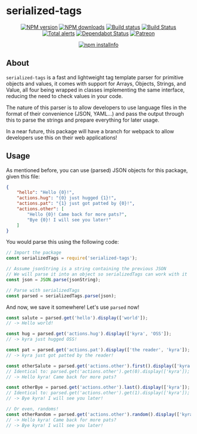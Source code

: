 # serialized-tags

<div align="center">
  <p>
    <a href="https://www.npmjs.com/kyranet/serialized-tags"><img src="https://img.shields.io/npm/v/serialized-tags.svg?maxAge=3600" alt="NPM version" /></a>
    <a href="https://www.npmjs.com/kyranet/serialized-tags"><img src="https://img.shields.io/npm/dt/serialized-tags.svg?maxAge=3600" alt="NPM downloads" /></a>
    <a href="https://travis-ci.org/kyranet/serialized-tags"><img src="https://travis-ci.org/kyranet/serialized-tags.svg" alt="Build status" /></a>
	<a href="https://travis-ci.org/kyranet/serialized-tags"><img src="https://travis-ci.org/kyranet/serialized-tags.svg?branch=master" alt="Build Status" /></a>
	<a href="https://lgtm.com/projects/g/kyranet/serialized-tags/alerts/"><img src="https://img.shields.io/lgtm/alerts/g/kyranet/serialized-tags.svg?logo=lgtm&logoWidth=18" alt="Total alerts" /></a>
	<a href="https://dependabot.com"><img src="https://api.dependabot.com/badges/status?host=github&repo=kyranet/serialized-tags" alt="Dependabot Status" /></a>
    <a href="https://www.patreon.com/kyranet"><img src="https://img.shields.io/badge/donate-patreon-F96854.svg" alt="Patreon" /></a>
  </p>
  <p>
    <a href="https://nodei.co/npm/serialized-tags/"><img src="https://nodei.co/npm/serialized-tags.png?downloads=true&stars=true" alt="npm installnfo" /></a>
  </p>
</div>

## About

`serialized-tags` is a fast and lightweight tag template parser for primitive objects and values, it comes with support for
Arrays, Objects, Strings, and Value, all four being wrapped in classes implementing the same interface, reducing the
need to check values in your code.

The nature of this parser is to allow developers to use language files in the format of their convenience (JSON, YAML...)
and pass the output through this to parse the strings and prepare everything for later usage.

In a near future, this package will have a branch for webpack to allow developers use this on their web applications!

## Usage

As mentioned before, you can use (parsed) JSON objects for this package, given this file:

```json
{
    "hello": "Hello {0}!",
	"actions.hug": "{0} just hugged {1}!",
	"actions.pat": "{1} just got patted by {0}!",
	"actions.other": [
		"Hello {0}! Came back for more pats?",
		"Bye {0}! I will see you later!"
	]
}
```

You would parse this using the following code:

```javascript
// Import the package
const serializedTags = require('serialized-tags');

// Assume jsonString is a string containing the previous JSON
// We will parse it into an object so serializedTags can work with it
const json = JSON.parse(jsonString);

// Parse with serializedTags
const parsed = serializedTags.parse(json);
```

And now, we save it somewhere! Let's use `parsed` now!

```javascript
const salute = parsed.get('hello').display(['world']);
// -> Hello world!

const hug = parsed.get('actions.hug').display(['kyra', 'OSS']);
// -> kyra just hugged OSS!

const pat = parsed.get('actions.pat').display(['the reader', 'kyra']);
// -> kyra just got patted by the reader!

const otherSalute = parsed.get('actions.other').first().display(['kyra']);
// Identical to: parsed.get('actions.other').get(0).display(['kyra']);
// -> Hello kyra! Came back for more pats?

const otherBye = parsed.get('actions.other').last().display(['kyra']);
// Identical to: parsed.get('actions.other').get(1).display(['kyra']);
// -> Bye kyra! I will see you later!

// Or even, randoms!
const otherRandom = parsed.get('actions.other').random().display(['kyra']);
// -> Hello kyra! Came back for more pats?
// -> Bye kyra! I will see you later!
```
